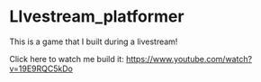 # LIvestream_platformer
This is a game that I built during a livestream!

Click here to watch me build it: https://www.youtube.com/watch?v=19E9RQC5kDo
